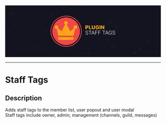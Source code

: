 ![Staff Tags](assets/banner.png)

---

# Staff Tags

## Description

Adds staff tags to the member list, user popout and user modal  
Staff tags include owner, admin, management (channels, guild, messages)
